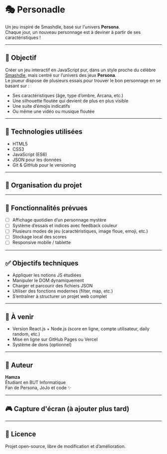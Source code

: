# 🎭 Personadle

Un jeu inspiré de Smashdle, basé sur l'univers **Persona**.  
Chaque jour, un nouveau personnage est à deviner à partir de ses caractéristiques !

---

## 📌 Objectif

Créer un jeu interactif en JavaScript pur, dans un style proche du célèbre [Smashdle](https://smashdle.net), mais centré sur l’univers des jeux **Persona**.  
Le joueur dispose de plusieurs essais pour trouver le bon personnage en se basant sur :

- Ses caractéristiques (âge, type d’ombre, Arcana, etc.)
- Une silhouette floutée qui devient de plus en plus visible
- Une suite d’émojis indicatifs
- Ou même une vidéo ou musique floutée

---

## 🔧 Technologies utilisées

- HTML5
- CSS3
- JavaScript (ES6)
- JSON pour les données
- Git & GitHub pour le versioning

---

## 📁 Organisation du projet


---

## 🚧 Fonctionnalités prévues

- [ ] Affichage quotidien d’un personnage mystère
- [ ] Système d’essais et indices avec feedback couleur
- [ ] Plusieurs modes de jeu (caractéristiques, image floue, emoji, etc.)
- [ ] Stockage local des scores
- [ ] Responsive mobile / tablette

---

## ✅ Objectifs techniques

- Appliquer les notions JS étudiées
- Manipuler le DOM dynamiquement
- Charger et parcourir des fichiers JSON
- Utiliser des fonctions modernes (filter, map, etc.)
- S’entraîner à structurer un projet web complet

---

## 🔮 À venir

- Version React.js + Node.js (score en ligne, compte utilisateur, daily random, etc.)
- Mise en ligne sur GitHub Pages ou Vercel
- Système de dons (optionnel)

---

## 👤 Auteur

**Hamza**  
Étudiant en BUT Informatique  
Fan de Persona, JoJo et code ✨

---

## 🎮 Capture d'écran (à ajouter plus tard)

---

## 📜 Licence

Projet open-source, libre de modification et d’amélioration.
